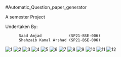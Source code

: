#Automatic_Question_paper_generator

A semester Project

Undertaken By: 

          Saad Amjad            (SP21-BSE-006)
          Shahzaib Kamal Arshad (SP21-BSE-006)



![1](https://github.com/sqlainsaad5/Automatic_Question_paper_generator/assets/140234048/e9a8b092-3911-4b2b-bb00-33c888973d55)
![2](https://github.com/sqlainsaad5/Automatic_Question_paper_generator/assets/140234048/abc7193a-84dc-4d4b-b65f-628ca689b79a)
![3](https://github.com/sqlainsaad5/Automatic_Question_paper_generator/assets/140234048/7207e3fd-3f0f-4100-881a-e0a2906208a2)
![4](https://github.com/sqlainsaad5/Automatic_Question_paper_generator/assets/140234048/a9005a4c-efa3-4bd1-8ef3-6668f9502355)
![5](https://github.com/sqlainsaad5/Automatic_Question_paper_generator/assets/140234048/c25b7953-a59e-4ec6-89ad-f088d6425649)
![6](https://github.com/sqlainsaad5/Automatic_Question_paper_generator/assets/140234048/a3ed0d99-9a52-4581-90d4-7a088d4be1f0)
![7](https://github.com/sqlainsaad5/Automatic_Question_paper_generator/assets/140234048/5df033e3-1719-480e-8801-703350ce668b)
![8](https://github.com/sqlainsaad5/Automatic_Question_paper_generator/assets/140234048/5c59311e-2dbe-46b7-84a3-50c2bf042a7f)
![9](https://github.com/sqlainsaad5/Automatic_Question_paper_generator/assets/140234048/8dec3db2-74b7-42b2-a443-420b9a31c35a)
![10](https://github.com/sqlainsaad5/Automatic_Question_paper_generator/assets/140234048/53ef248a-2e68-43b7-86c7-5f2c2e4442ae)
![11](https://github.com/sqlainsaad5/Automatic_Question_paper_generator/assets/140234048/a80d0c9b-d546-4a52-9040-ffb4c7a570a3)
![12](https://github.com/sqlainsaad5/Automatic_Question_paper_generator/assets/140234048/8726cdf4-2784-472a-aa82-15746127d1e0)


